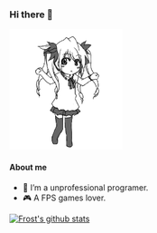 ### Hi there 👋
<img src="https://github.com/First-frost/First-frost/blob/main/dance.gif" width="200">

#### About me
- 🤔 I’m a unprofessional programer.
- 🎮 A FPS games lover.

<!--
**First-frost/First-frost** is a ✨ _special_ ✨ repository because its `README.md` (this file) appears on your GitHub profile.

Here are some ideas to get you started:

- 🔭 I’m currently working on ...
- 🌱 I’m currently learning ...
- 👯 I’m looking to collaborate on ...
- 💬 Ask me about ...
- 📫 How to reach me: ...
- 😄 Pronouns: ...
- ⚡ Fun fact: ...
-->

[![Frost's github stats](https://github-readme-stats.vercel.app/api?username=First-frost)](https://github.com/anuraghazra/github-readme-stats)


 <!-- steam-box start -->
 <!-- steam-box end -->
